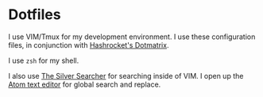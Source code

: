 # Dotfiles

I use VIM/Tmux for my development environment.
I use these configuration files, in conjunction with [Hashrocket's Dotmatrix](https://github.com/hashrocket/dotmatrix).

I use `zsh` for my shell.

I also use [The Silver Searcher](https://github.com/ggreer/the_silver_searcher) for searching inside of VIM.
I open up the [Atom text editor](https://atom.io/) for global search and replace.
